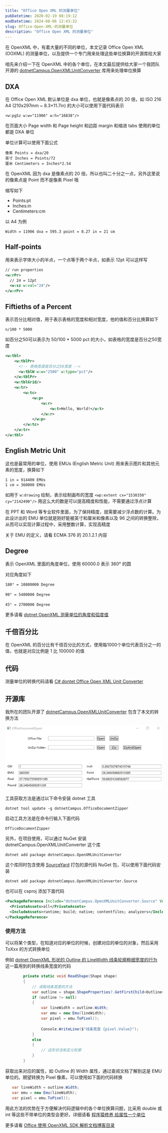 ```yaml
---
title: "Office Open XML 的测量单位"
pubDatetime: 2020-02-19 08:19:12
modDatetime: 2024-08-06 12:43:32
slug: Office-Open-XML-的测量单位
description: "Office Open XML 的测量单位"
---
```





在 OpenXML 中，有着大量的不同的单位，本文记录 Office Open XML (OOXML) 的测量单位，以及提供一个专门用来处理这些单位换算的开源库给大家

<!--more-->


<!-- CreateTime:2020/2/19 16:19:12 -->

咱先来介绍一下在 OpenXML 中的各个单位，在本文最后提供给大家一个我团队开源的 [dotnetCampus.OpenXMLUnitConverter](https://github.com/dotnet-campus/dotnetCampus.OfficeDocumentZiper) 库用来处理单位换算

## DXA

在 Office Open XML 默认单位是 dxa 单位，也就是像素点的 20 倍，如 ISO 216 A4 (210x297mm ~ 8.3×11.7in) 的大小可以使用下面代码表示

```
<w:pgSz w:w="11906" w:h="16838"/>
```

在页面大小 Page width 和 Page height 和边距 margin 和缩进 tabs 使用的单位都是 DXA 单位

单位计算可以使用下面公式

```
像素 Points = dxa/20 
英寸 Inches = Points/72
厘米 Centimeters = Inches*2.54
```

在 OpenXML 因为 dxa 是像素点的 20 倍，所以也叫二十分之一点，另外这里说的像素点是 Point 而不是像素 Pixel 哦

缩写如下

- Points:pt
- Inches:in
- Centimeters:cm

以 A4 为例

```
Width = 11906 dxa = 595.3 point = 8.27 in = 21 cm
```

## Half-points

用来表示字体大小的半点，一个点等于两个半点，如表示 12pt 可以这样写

```xml
// run properties
<w:rPr>
  // 24 = 12pt
  <w:sz w:val="24"/>
</w:rPr>
```

## Fiftieths of a Percent

表示百分比相对值，用于表示表格的宽度和相对宽度，他的值和百分比换算如下

```
n/100 * 5000
```

如百分之50可以表示为 50/100 * 5000 pct 的大小，如表格的宽度是百分之50宽度

```xml
<w:tbl>
    <w:tblPr>
      <!-- 表格宽度是百分之50宽度 -->
      <w:tblW w:w="2500" w:type="pct"/>
    </w:tblPr>
    <w:tblGrid/>
    <w:tr>
        <w:tc>
            <w:p>
                <w:r>
                    <w:t>Hello, World!</w:t>
                </w:r>
            </w:p>
        </w:tc>
    </w:tr>
</w:tbl>
```

## English Metric Unit

这也是最常用的单位，使用 EMUs (English Metric Unit) 用来表示图片和其他元素的宽度，换算如下

```
1 in = 914400 EMUs
1 cm = 360000 EMUs
```

如用于 `w:drawing` 绘制，表示绘制画布的宽度 `<wp:extent cx="1530350" cy="2142490"/>` 用这么大的数是可以提高精度和性能，不需要通过浮点计算

在 PPT 和 Word 等专业软件里面，为了保持精度，就需要减少浮点数的计算。为此设计出的 EMU 单位就是刚好能被英寸和厘米和像素以及 96 之间的转换整除，从而可以实现计算过程中，采用整数计算，实现高精度

关于 EMU 的定义，请看 ECMA 376 的 20.1.2.1 内容


## Degree

表示 OpenXML 里面的角度单位，使用 60000.0 表示 360° 的圆

对应角度如下

```
180° = 10800000 Degree

90° = 5400000 Degree

45° = 2700000 Degree
```

更多请看 [dotnet OpenXML 测量单位的角度和弧度值](https://blog.lindexi.com/post/dotnet-OpenXML-%E6%B5%8B%E9%87%8F%E5%8D%95%E4%BD%8D%E7%9A%84%E8%A7%92%E5%BA%A6%E5%92%8C%E5%BC%A7%E5%BA%A6%E5%80%BC.html )

## 千倍百分比

在 OpenXML 的百分比有千倍百分比的方式，使用每1000个单位代表百分之一的值，也就是对应比例是 1 比 100000 的值

## 代码

测量单位的转换代码请看 [C# dontet Office Open XML Unit Converter](https://blog.lindexi.com/post/C-dontet-Office-Open-XML-Unit-Converter.html )

## 开源库

我所在的团队开源了 [dotnetCampus.OpenXMLUnitConverter](https://github.com/dotnet-campus/dotnetCampus.OfficeDocumentZiper) 包含了本文的转换方法

<!-- ![](images/img-Office Open XML 的测量单位0.png) -->

![](images/img-modify-5a7d0d45d8fa4b5752cbe9f0e9eb105a.jpg)

工具获取方法是通过以下命令安装 dotnet 工具

```
dotnet tool update -g dotnetCampus.OfficeDocumentZipper
```

启动工具方法是在命令行输入下面代码

```
OfficeDocumentZipper
```

另外，在项目使用，可以通过 NuGet 安装 dotnetCampus.OpenXMLUnitConverter 这个库

```
dotnet add package dotnetCampus.OpenXMLUnitConverter
```

这个库同时包含使用 [SourceYard](https://github.com/dotnet-campus/SourceYard) 打包的源代码 NuGet 包，可以使用下面代码安装

```
dotnet add package dotnetCampus.OpenXMLUnitConverter.Source
```

也可以在 csproj 添加下面代码

```xml
<PackageReference Include="dotnetCampus.OpenXMLUnitConverter.Source" Version="1.0.2-alpah01">
  <PrivateAssets>all</PrivateAssets>
  <IncludeAssets>runtime; build; native; contentfiles; analyzers</IncludeAssets>
</PackageReference>
```

### 使用方法

可以将某个类型，在知道对应的单位的时候，创建对应的单位的对象，然后采用 ToXxx 的方式转换单位

例如 [dotnet OpenXML 形状的 Outline 的 LineWidth 线条轮廓粗细宽度的行为](https://blog.lindexi.com/post/dotnet-OpenXML-%E5%BD%A2%E7%8A%B6%E7%9A%84-Outline-%E7%9A%84-LineWidth-%E7%BA%BF%E6%9D%A1%E8%BD%AE%E5%BB%93%E7%B2%97%E7%BB%86%E5%AE%BD%E5%BA%A6%E7%9A%84%E8%A1%8C%E4%B8%BA.html ) 这一篇用到的转换线条宽度的代码

```csharp
        private static void ReadShape(Shape shape)
        {
            // 读取线条宽度的方法
            var outline = shape.ShapeProperties?.GetFirstChild<Outline>();
            if (outline != null)
            {
                var lineWidth = outline.Width;
                var emu = new Emu(lineWidth);
                var pixel = emu.ToPixel();

                Console.WriteLine($"线条宽度 {pixel.Value}");
            }
            else
            {
                // 这形状没有定义轮廓
            }
        }
```

获取出来对应的属性，如 Outline 的 Width 属性，通过查阅文档了解到这是 EMU 单位的。期望转换为 Pixel 像素，可以使用如下面的代码转换

```csharp
   var lineWidth = outline.Width;
   var emu = new Emu(lineWidth);
   var pixel = emu.ToPixel();
```

用此方法的优势在于方便解决代码逻辑中的各个单位换算问题，比采用 double 或 int 等这些不带单位的类型会更好。详细请看 [程序猿修养 给属性一个单位](https://blog.lindexi.com/post/%E7%A8%8B%E5%BA%8F%E7%8C%BF%E4%BF%AE%E5%85%BB-%E7%BB%99%E5%B1%9E%E6%80%A7%E4%B8%80%E4%B8%AA%E5%8D%95%E4%BD%8D.html )

更多请看 [Office 使用 OpenXML SDK 解析文档博客目录](https://blog.lindexi.com/post/Office-%E4%BD%BF%E7%94%A8-OpenXML-SDK-%E8%A7%A3%E6%9E%90%E6%96%87%E6%A1%A3%E5%8D%9A%E5%AE%A2%E7%9B%AE%E5%BD%95.html )

